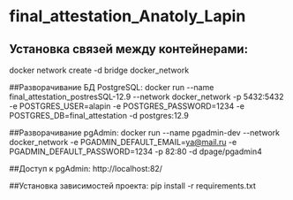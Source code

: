 # final_attestation_Anatoly_Lapin
## Установка связей между контейнерами:
docker network create -d bridge docker_network

##Разворачивание БД PostgreSQL: 
docker run --name final_attestation_postresSQL-12.9 --network docker_network -p 5432:5432 -e POSTGRES_USER=alapin -e POSTGRES_PASSWORD=1234 -e POSTGRES_DB=final_attestation -d postgres:12.9

##Разворачивание pgAdmin: 
docker run --name pgadmin-dev --network docker_network -e PGADMIN_DEFAULT_EMAIL=ya@mail.ru -e PGADMIN_DEFAULT_PASSWORD=1234 -p 82:80 -d dpage/pgadmin4

##Доступ к pgAdmin: http://localhost:82/

##Установка зависимостей проекта: pip install -r requirements.txt
